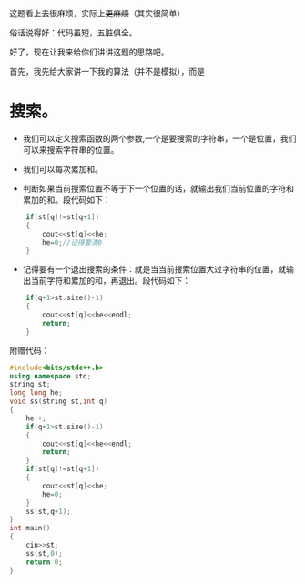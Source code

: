 这题看上去很麻烦，实际上~~更麻烦~~（其实很简单）

俗话说得好：代码虽短，五脏俱全。

好了，现在让我来给你们讲讲这题的思路吧。

首先，我先给大家讲一下我的算法（并不是模拟），而是 
# 搜索。

- 我们可以定义搜索函数的两个参数,一个是要搜索的字符串，一个是位置，我们可以来搜索字符串的位置。

- 我们可以每次累加和。

- 判断如果当前搜索位置不等于下一个位置的话，就输出我们当前位置的字符和累加的和。段代码如下：
```cpp
	if(st[q]!=st[q+1])
	{
		cout<<st[q]<<he;
		he=0;//记得要清0
	}
```
- 记得要有一个退出搜索的条件：就是当当前搜索位置大过字符串的位置，就输出当前字符和累加的和，再退出。段代码如下：
```cpp
	if(q+1>st.size()-1)
	{
		cout<<st[q]<<he<<endl;
		return;
 	}
```
附赠代码：
```cpp
#include<bits/stdc++.h>
using namespace std;
string st;
long long he;
void ss(string st,int q)
{
	he++;
	if(q+1>st.size()-1)
	{
		cout<<st[q]<<he<<endl;
		return;
	}
	if(st[q]!=st[q+1])
	{
		cout<<st[q]<<he;
		he=0;
	}
	ss(st,q+1);
}
int main()
{
	cin>>st;
	ss(st,0);
	return 0;
}
```
